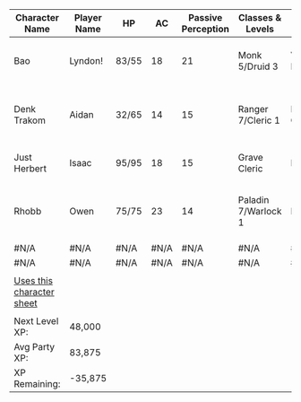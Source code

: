 | Character Name                                                                                                                      | Player Name | HP    | AC   | Passive Perception | Classes & Levels    | Race          | Background | XP     | Notes                                       | URL                                                                                                                                      |
| ----------------------------------------------------------------------------------------------------------------------------------- | ----------- | ----- | ---- | ------------------ | ------------------- | ------------- | ---------- | ------ | ------------------------------------------- | ---------------------------------------------------------------------------------------------------------------------------------------- |
| Bao                                                                                                                                 | Lyndon!     | 83/55 | 18   | 21                 | Monk 5/Druid 3      | Variant Human | Hermit     | 98,000 | Motivation: Find salvation                  | [5e- Druonk TLN Campaign](https://docs.google.com/spreadsheets/d/17s7hwP0dClOMg7MuIIHCytQEMLloGIoaJBpsEZg0xmI/edit#gid=817952784)        |
| Denk Trakom                                                                                                                         | Aidan       | 32/65 | 14   | 15                 | Ranger 7/Cleric 1   | Half-Orc      | Hermit     | 41,500 | Motivation: Help nature. Has darkvision     | [2024 DnD 5e Character Sheet](https://docs.google.com/spreadsheets/d/18CIyfSIpd63h1_WMsAqNghzjJbfzbzU_iCJvDO316wo/edit#gid=817952784)    |
| Just Herbert                                                                                                                        | Isaac       | 95/95 | 18   | 15                 | Grave Cleric        | Firbolg       | Acolyte    | 98,000 | Motivation: Help people                     | [Herbert Character Sheet](https://docs.google.com/spreadsheets/d/1vF8SXa95CAUaGr9NjBHaa9DMQeJrmuVBkn3Q17bTOxA/edit#gid=817952784)        |
| Rhobb                                                                                                                               | Owen        | 75/75 | 23   | 14                 | Paladin 7/Warlock 1 | Drow          | Outlander  | 98,000 | Motivation: Fight injustice. Has darkvision | [Rhobb - DnD 5e Character Sheet](https://docs.google.com/spreadsheets/d/1wUlrO86_jsZmz60ecroINs9MCn7RVufrEE5-K1eBiWY/edit#gid=817952784) |
| #N/A                                                                                                                                | #N/A        | #N/A  | #N/A | #N/A               | #N/A                | #N/A          | #N/A       | #N/A   |                                             |                                                                                                                                          |
| #N/A                                                                                                                                | #N/A        | #N/A  | #N/A | #N/A               | #N/A                | #N/A          | #N/A       | #N/A   |                                             |                                                                                                                                          |
|                                                                                                                                     |             |       |      |                    |                     |               |            |        |                                             |                                                                                                                                          |
| [Uses this character sheet](https://docs.google.com/spreadsheets/d/1Qw-rlJ9jIeFs8ZdeIqWYd2PUp2mK78FBGKv0ebwsPZ4/edit#gid=817952784) |             |       |      |                    |                     |               |            |        |                                             |                                                                                                                                          |
|                                                                                                                                     |             |       |      |                    |                     |               |            |        |                                             |                                                                                                                                          |
| Next Level XP:                                                                                                                      | 48,000      |       |      |                    |                     |               |            |        |                                             |                                                                                                                                          |
| Avg Party XP:                                                                                                                       | 83,875      |       |      |                    |                     |               |            |        |                                             |                                                                                                                                          |
| XP Remaining:                                                                                                                       | -35,875     |       |      |                    |                     |               |            |        |                                             |                                                                                                                                          |